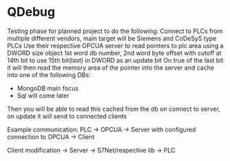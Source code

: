 # QDebug
Testing phase for planned project to do the following:
Connect to PLCs from multiple different vendors, main target will be Siemens and CoDeSyS type PLCs
Use their respective OPCUA server to read pointers to plc area using a DWORD size object 1st word db number, 2nd word byte offset with cutoff at 14th bit to use 15th bit(last) in DWORD as an update bit
On true of the last bit it will then read the memory area of the pointer into the server and cache into one of the following DBs:
- MongoDB main focus
- Sql will come later

Then you will be able to read this cached from the db on connect to server, on update it will send to connected clients

Example communication:
PLC -> OPCUA -> Server with configured connection to OPCUA -> Client

Client modification -> Server -> S7Net/respective lib -> PLC
